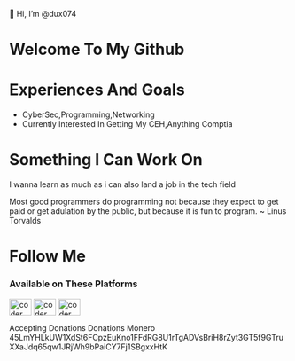  👋 Hi, I’m @dux074

 # Welcome To My Github 

# Experiences And Goals 
 - CyberSec,Programming,Networking
- Currently Interested In Getting My CEH,Anything Comptia

# Something I Can Work On 
I wanna learn as much as i can also  land a job in the tech field 


Most good programmers do programming not because they expect to get paid or get adulation by the public,
but because it is fun to program.
~ Linus Torvalds



# Follow Me 

<h3 align="left">Available on These Platforms </h3>
<p align="left">
<a href="instagram.com/dux074/" target="blank"><img align="center" src="https://cdn.jsdelivr.net/npm/simple-icons@3.0.1/icons/instagram.svg" alt="coder" height="30" width="40" /></a>
<a href="https://beacons.page/dux074" target="blank"><img align="center" src="https://svgshare.com/i/WEc.svg" alt="coder" height="30" width="40" /></a>
 <a href="https://www.linkedin.com/in/dux-x-2461a6228/" target="blank"><img align="center" src="https://www.vectorlogo.zone/logos/linkedin/linkedin-ar21.svg" alt="coder" height="30" width="40" /></a>
 

 
Accepting Donations 
Donations Monero 45LmYHLkUW1XdSt6FCpzEuKno1FFdRG8U1rTgADVsBriH8rZyt3GT5f9GTruXXaJdq65qw1JRjWh9bPaiCY7Fj1SBgxxHtK
